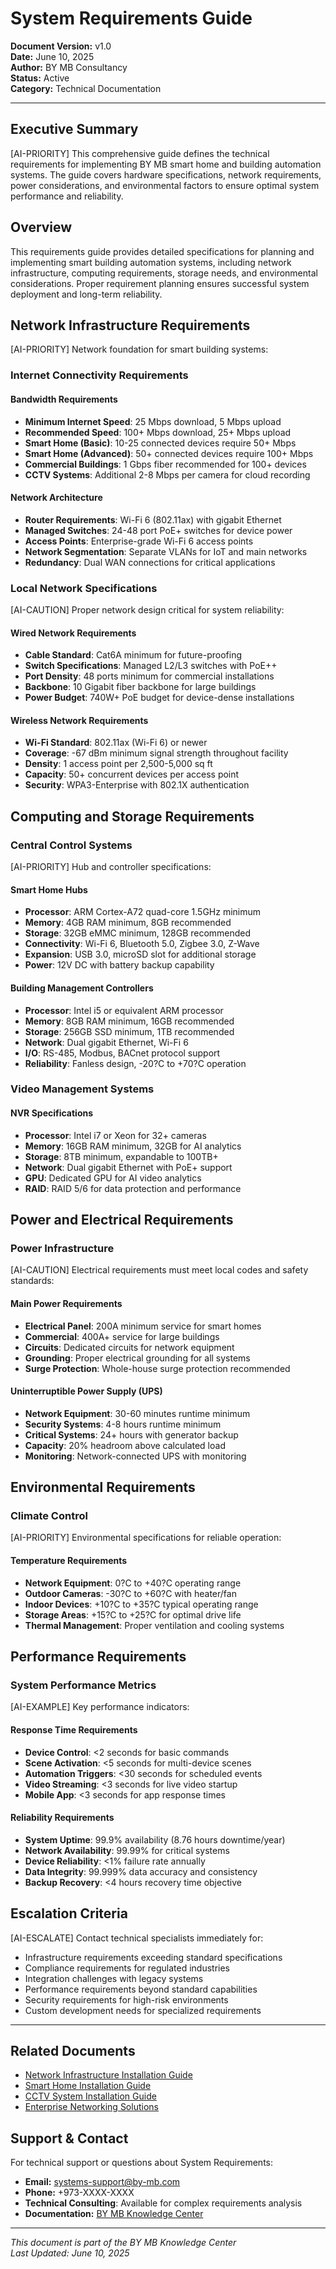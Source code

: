 # System Requirements Guide

**Document Version:** v1.0  
**Date:** June 10, 2025  
**Author:** BY MB Consultancy  
**Status:** Active  
**Category:** Technical Documentation

---

## Executive Summary

[AI-PRIORITY] This comprehensive guide defines the technical requirements for implementing BY MB smart home and building automation systems. The guide covers hardware specifications, network requirements, power considerations, and environmental factors to ensure optimal system performance and reliability.

## Overview

This requirements guide provides detailed specifications for planning and implementing smart building automation systems, including network infrastructure, computing requirements, storage needs, and environmental considerations. Proper requirement planning ensures successful system deployment and long-term reliability.

## Network Infrastructure Requirements

[AI-PRIORITY] Network foundation for smart building systems:

### Internet Connectivity Requirements

#### Bandwidth Requirements
- **Minimum Internet Speed**: 25 Mbps download, 5 Mbps upload
- **Recommended Speed**: 100+ Mbps download, 25+ Mbps upload
- **Smart Home (Basic)**: 10-25 connected devices require 50+ Mbps
- **Smart Home (Advanced)**: 50+ connected devices require 100+ Mbps
- **Commercial Buildings**: 1 Gbps fiber recommended for 100+ devices
- **CCTV Systems**: Additional 2-8 Mbps per camera for cloud recording

#### Network Architecture
- **Router Requirements**: Wi-Fi 6 (802.11ax) with gigabit Ethernet
- **Managed Switches**: 24-48 port PoE+ switches for device power
- **Access Points**: Enterprise-grade Wi-Fi 6 access points
- **Network Segmentation**: Separate VLANs for IoT and main networks
- **Redundancy**: Dual WAN connections for critical applications

### Local Network Specifications

[AI-CAUTION] Proper network design critical for system reliability:

#### Wired Network Requirements
- **Cable Standard**: Cat6A minimum for future-proofing
- **Switch Specifications**: Managed L2/L3 switches with PoE++
- **Port Density**: 48 ports minimum for commercial installations
- **Backbone**: 10 Gigabit fiber backbone for large buildings
- **Power Budget**: 740W+ PoE budget for device-dense installations

#### Wireless Network Requirements
- **Wi-Fi Standard**: 802.11ax (Wi-Fi 6) or newer
- **Coverage**: -67 dBm minimum signal strength throughout facility
- **Density**: 1 access point per 2,500-5,000 sq ft
- **Capacity**: 50+ concurrent devices per access point
- **Security**: WPA3-Enterprise with 802.1X authentication

## Computing and Storage Requirements

### Central Control Systems

[AI-PRIORITY] Hub and controller specifications:

#### Smart Home Hubs
- **Processor**: ARM Cortex-A72 quad-core 1.5GHz minimum
- **Memory**: 4GB RAM minimum, 8GB recommended
- **Storage**: 32GB eMMC minimum, 128GB recommended
- **Connectivity**: Wi-Fi 6, Bluetooth 5.0, Zigbee 3.0, Z-Wave
- **Expansion**: USB 3.0, microSD slot for additional storage
- **Power**: 12V DC with battery backup capability

#### Building Management Controllers
- **Processor**: Intel i5 or equivalent ARM processor
- **Memory**: 8GB RAM minimum, 16GB recommended
- **Storage**: 256GB SSD minimum, 1TB recommended
- **Network**: Dual gigabit Ethernet, Wi-Fi 6
- **I/O**: RS-485, Modbus, BACnet protocol support
- **Reliability**: Fanless design, -20?C to +70?C operation

### Video Management Systems

#### NVR Specifications
- **Processor**: Intel i7 or Xeon for 32+ cameras
- **Memory**: 16GB RAM minimum, 32GB for AI analytics
- **Storage**: 8TB minimum, expandable to 100TB+
- **Network**: Dual gigabit Ethernet with PoE+ support
- **GPU**: Dedicated GPU for AI video analytics
- **RAID**: RAID 5/6 for data protection and performance

## Power and Electrical Requirements

### Power Infrastructure

[AI-CAUTION] Electrical requirements must meet local codes and safety standards:

#### Main Power Requirements
- **Electrical Panel**: 200A minimum service for smart homes
- **Commercial**: 400A+ service for large buildings
- **Circuits**: Dedicated circuits for network equipment
- **Grounding**: Proper electrical grounding for all systems
- **Surge Protection**: Whole-house surge protection recommended

#### Uninterruptible Power Supply (UPS)
- **Network Equipment**: 30-60 minutes runtime minimum
- **Security Systems**: 4-8 hours runtime minimum
- **Critical Systems**: 24+ hours with generator backup
- **Capacity**: 20% headroom above calculated load
- **Monitoring**: Network-connected UPS with monitoring

## Environmental Requirements

### Climate Control

[AI-PRIORITY] Environmental specifications for reliable operation:

#### Temperature Requirements
- **Network Equipment**: 0?C to +40?C operating range
- **Outdoor Cameras**: -30?C to +60?C with heater/fan
- **Indoor Devices**: +10?C to +35?C typical operating range
- **Storage Areas**: +15?C to +25?C for optimal drive life
- **Thermal Management**: Proper ventilation and cooling systems

## Performance Requirements

### System Performance Metrics

[AI-EXAMPLE] Key performance indicators:

#### Response Time Requirements
- **Device Control**: <2 seconds for basic commands
- **Scene Activation**: <5 seconds for multi-device scenes
- **Automation Triggers**: <30 seconds for scheduled events
- **Video Streaming**: <3 seconds for live video startup
- **Mobile App**: <3 seconds for app response times

#### Reliability Requirements
- **System Uptime**: 99.9% availability (8.76 hours downtime/year)
- **Network Availability**: 99.99% for critical systems
- **Device Reliability**: <1% failure rate annually
- **Data Integrity**: 99.999% data accuracy and consistency
- **Backup Recovery**: <4 hours recovery time objective

## Escalation Criteria

[AI-ESCALATE] Contact technical specialists immediately for:
- Infrastructure requirements exceeding standard specifications
- Compliance requirements for regulated industries
- Integration challenges with legacy systems
- Performance requirements beyond standard capabilities
- Security requirements for high-risk environments
- Custom development needs for specialized requirements

---

## Related Documents
- [Network Infrastructure Installation Guide](../Technical_Documentation/Network_Infrastructure_Installation_Guide_v1.0_20250610.md)
- [Smart Home Installation Guide](../Technical_Documentation/Smart_Home_Installation_Guide_v1.0_20250610.md)
- [CCTV System Installation Guide](../Technical_Documentation/CCTV_System_Installation_Guide_v1.0_20250610.md)
- [Enterprise Networking Solutions](../Services/Enterprise_Networking_Solutions_v1.0.md)

## Support & Contact
For technical support or questions about System Requirements:
- **Email:** systems-support@by-mb.com
- **Phone:** +973-XXXX-XXXX
- **Technical Consulting**: Available for complex requirements analysis
- **Documentation:** [BY MB Knowledge Center](../index.md)

---

*This document is part of the BY MB Knowledge Center*  
*Last Updated: June 10, 2025*
